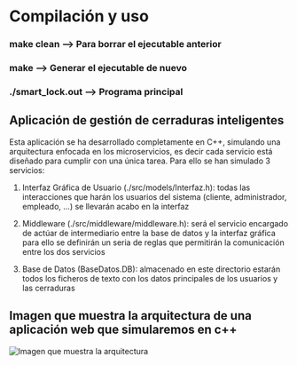 # Compilación y uso
### make clean --> Para **borrar** el ejecutable anterior
### make --> Generar el **ejecutable** de nuevo
### ./smart_lock.out --> **Programa** principal

## Aplicación de gestión de cerraduras inteligentes
Esta aplicación se ha desarrollado completamente en C++, simulando una arquitectura enfocada en los microservicios, es decir cada servicio está diseñado para cumplir con una única tarea. Para ello se han simulado 3 servicios:

1. Interfaz Gráfica de Usuario (./src/models/Interfaz.h): todas las interacciones que harán los usuarios del sistema (cliente, administrador, empleado, ...) se llevarán acabo en la interfaz

2. Middleware (./src/middleware/middleware.h): será el servicio encargado de actúar de intermediario entre la base de datos y la interfaz gráfica para ello se definirán un seria de reglas que permitirán la comunicación entre los dos servicios

3. Base de Datos (BaseDatos.DB): almacenado en este directorio estarán todos los ficheros de texto con los datos principales de los usuarios y las cerraduras

## Imagen que muestra la arquitectura de una aplicación web que simularemos en c++

![Imagen que muestra la arquitectura](https://www.astera.com/wp-content/uploads/2020/01/rest.png)
